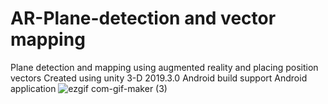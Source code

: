 # AR-Plane-detection and vector mapping

Plane detection and mapping using augmented reality and placing position vectors
Created using unity 3-D 2019.3.0
Android build support
Android application 
![ezgif com-gif-maker (3)](https://user-images.githubusercontent.com/32412602/109352988-be903680-7849-11eb-8546-6383de51b781.gif)
